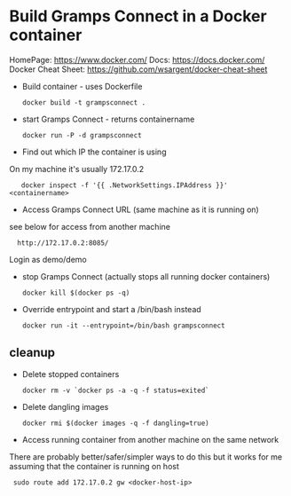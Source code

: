 Build Gramps Connect in a Docker container
==========================================
HomePage: https://www.docker.com/
Docs: https://docs.docker.com/
Docker Cheat Sheet: https://github.com/wsargent/docker-cheat-sheet

- Build container - uses Dockerfile

      docker build -t grampsconnect .

- start Gramps Connect - returns containername

      docker run -P -d grampsconnect

- Find out which IP the container <containername> is using

On my machine it's usually 172.17.0.2

       docker inspect -f '{{ .NetworkSettings.IPAddress }}' <containername>

- Access Gramps Connect URL (same machine as it is running on)

see below for access from another machine

      http://172.17.0.2:8085/

Login as demo/demo

- stop Gramps Connect (actually stops all running docker containers)

      docker kill $(docker ps -q)

- Override entrypoint and start a /bin/bash instead

      docker run -it --entrypoint=/bin/bash grampsconnect 

cleanup
-------

- Delete stopped containers

      docker rm -v `docker ps -a -q -f status=exited`

- Delete dangling images

      docker rmi $(docker images -q -f dangling=true)

- Access running container from another machine on the same network

There are probably better/safer/simpler ways to do this but it works for me
assuming that the container is running on host <docker-host-ip>

	 sudo route add 172.17.0.2 gw <docker-host-ip>
